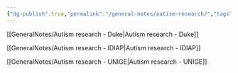 ```yaml
---
{"dg-publish":true,"permalink":"/general-notes/autism-research/","tags":["gardenEntry"]}
---
```



[[GeneralNotes/Autism research - Duke\|Autism research - Duke]]

[[GeneralNotes/Autism research - IDIAP\|Autism research - IDIAP]]

[[GeneralNotes/Autism research - UNIGE\|Autism research - UNIGE]]
